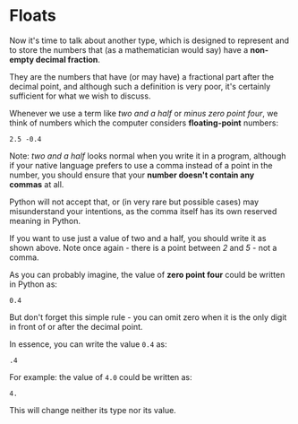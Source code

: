 Floats
======

Now it's time to talk about another type, which is designed to represent and to store the numbers that (as a mathematician would say) have a **non-empty decimal fraction**.

They are the numbers that have (or may have) a fractional part after the decimal point, and although such a definition is very poor, it's certainly sufficient for what we wish to discuss.

Whenever we use a term like *two and a half* or *minus zero point four*, we think of numbers which the computer considers **floating-point** numbers:

`2.5 -0.4`

Note: *two and a half* looks normal when you write it in a program, although if your native language prefers to use a comma instead of a point in the number, you should ensure that your **number doesn't contain any commas** at all.

Python will not accept that, or (in very rare but possible cases) may misunderstand your intentions, as the comma itself has its own reserved meaning in Python.

If you want to use just a value of two and a half, you should write it as shown above. Note once again - there is a point between *2* and *5* - not a comma.

As you can probably imagine, the value of **zero point four** could be written in Python as:

`0.4`

But don't forget this simple rule - you can omit zero when it is the only digit in front of or after the decimal point.

In essence, you can write the value `0.4` as:

`.4`

For example: the value of `4.0` could be written as:

`4.`

This will change neither its type nor its value.